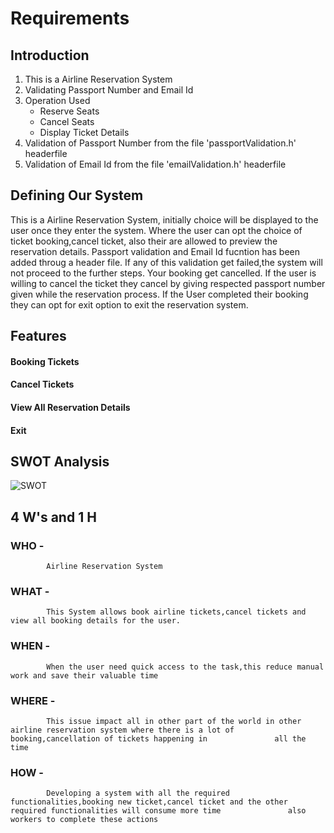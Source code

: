 # Requirements

## Introduction

1. This is a Airline Reservation System
2. Validating Passport Number and Email Id
3. Operation Used
   - Reserve Seats
   - Cancel Seats
   - Display Ticket Details
4. Validation of Passport Number from the file 'passportValidation.h' headerfile
5. Validation of Email Id from the file 'emailValidation.h' headerfile


## Defining Our System
 
 This is a Airline Reservation System, initially choice will be displayed to the user once they enter the system. Where the user can opt the choice of ticket booking,cancel ticket, also their are allowed to preview the reservation details. Passport validation and Email Id fucntion has been added throug a header file. If any of this validation get failed,the system will not proceed to the further steps. Your booking get cancelled. If the user is willing to cancel the ticket they cancel by giving respected passport number given while the reservation process. If the User completed their booking they can opt for exit option to exit the reservation system.


## Features
  
#### Booking Tickets
#### Cancel Tickets
#### View All Reservation Details
#### Exit


## SWOT Analysis

![SWOT](https://user-images.githubusercontent.com/66021448/159547605-8629e7a6-2ddb-432a-af18-6bb970751cef.jpg)



## 4 W's and 1 H

### WHO - 
            Airline Reservation System
         
### WHAT - 
            This System allows book airline tickets,cancel tickets and view all booking details for the user.
            
### WHEN - 
            When the user need quick access to the task,this reduce manual work and save their valuable time
        
### WHERE - 
            This issue impact all in other part of the world in other airline reservation system where there is a lot of booking,cancellation of tickets happening in               all the time
             
### HOW - 
            Developing a system with all the required functionalities,booking new ticket,cancel ticket and the other required functionalities will consume more time               also workers to complete these actions
         

  
  
